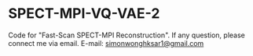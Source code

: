 # SPECT-MPI-VQ-VAE-2
Code for "Fast-Scan SPECT-MPI Reconstruction". If any question, please connect me via email. E-mail: simonwonghksar1@gmail.com
